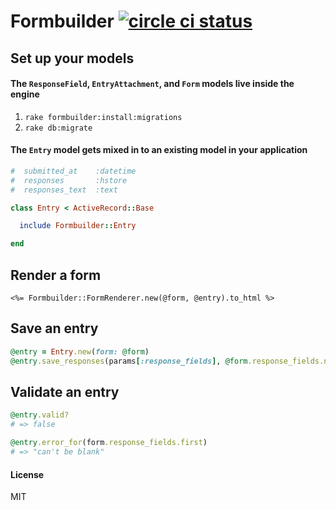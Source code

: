 Formbuilder [![circle ci status](https://circleci.com/gh/dobtco/formbuilder-rb.png?circle-token=a769ad2fc81271bc1869b5e5a95053efa36b376f)](https://circleci.com/gh/dobtco/formbuilder-rb)
========

## Set up your models
#### The `ResponseField`,  `EntryAttachment`, and `Form` models live inside the engine

1. `rake formbuilder:install:migrations`
2. `rake db:migrate`

#### The `Entry` model gets mixed in to an existing model in your application
```ruby
#  submitted_at    :datetime
#  responses       :hstore
#  responses_text  :text

class Entry < ActiveRecord::Base

  include Formbuilder::Entry

end
```

## Render a form
```erb
<%= Formbuilder::FormRenderer.new(@form, @entry).to_html %>
```

## Save an entry
```ruby
@entry = Entry.new(form: @form)
@entry.save_responses(params[:response_fields], @form.response_fields.not_admin_only)
```

## Validate an entry
```ruby
@entry.valid?
# => false

@entry.error_for(form.response_fields.first)
# => "can't be blank"
```

#### License

MIT
